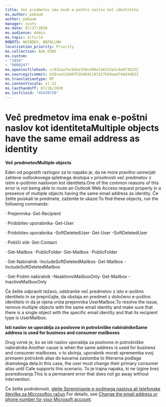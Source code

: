 ```yaml
---
title: Več predmetov ima enak e-poštni naslov kot identiteta
ms.author: pebaum
author: pebaum
manager: scotv
ms.date: 07/27/2020
ms.audience: Admin
ms.topic: article
ROBOTS: NOINDEX, NOFOLLOW
localization_priority: Priority
ms.collection: Adm_O365
ms.custom:
- "1834"
- "9000247"
ms.openlocfilehash: cc932aa7ecbd1e338c409a7a6525e2c4e673b232
ms.sourcegitcommit: b10cea11b4975354b91193327b58aa4740d34833
ms.translationtype: MT
ms.contentlocale: sl-SI
ms.lasthandoff: 07/28/2020
ms.locfileid: "45439710"
---
```

# <a name="multiple-objects-have-the-same-email-address-as-identity"></a><span data-ttu-id="83909-102">Več predmetov ima enak e-poštni naslov kot identiteta</span><span class="sxs-lookup"><span data-stu-id="83909-102">Multiple objects have the same email address as identity</span></span>

<span data-ttu-id="83909-103">**Več predmetov**</span><span class="sxs-lookup"><span data-stu-id="83909-103">**Multiple objects**</span></span>

<span data-ttu-id="83909-104">Eden od pogostih razlogov za to napako je, da ne more pravilno usmerjati zahteve outlookovega spletnega dostopa v prisotnosti več predmetov z istim e-poštnim naslovom kot identiteta.</span><span class="sxs-lookup"><span data-stu-id="83909-104">One of the common reasons of this error is not being able to route an Outlook Web Access request properly in a presence of multiple objects having the same email address as identity.</span></span> <span data-ttu-id="83909-105">Če želite poiskati te predmete, zaženite te ukaze:</span><span class="sxs-lookup"><span data-stu-id="83909-105">To find these objects, run the following commands:</span></span>

<span data-ttu-id="83909-106">· Prejemnika<email address></span><span class="sxs-lookup"><span data-stu-id="83909-106">· Get-Recipient <email address></span></span>

<span data-ttu-id="83909-107">· Pridobitev uporabnika<email address></span><span class="sxs-lookup"><span data-stu-id="83909-107">· Get-User <email address></span></span>

<span data-ttu-id="83909-108">· Pridobitev <email address> uporabnika -SoftDeletedUser</span><span class="sxs-lookup"><span data-stu-id="83909-108">· Get-User <email address> -SoftDeletedUser</span></span>

<span data-ttu-id="83909-109">· Pokliči stik<email address></span><span class="sxs-lookup"><span data-stu-id="83909-109">· Get-Contact <email address></span></span>

<span data-ttu-id="83909-110">· Get-Mailbox <email address> -PublicFolder</span><span class="sxs-lookup"><span data-stu-id="83909-110">· Get-Mailbox <email address> -PublicFolder</span></span>

<span data-ttu-id="83909-111">· Get-Nabiralnik <email address> -IncludeSoftDeletedMailbox</span><span class="sxs-lookup"><span data-stu-id="83909-111">· Get-Mailbox <email address> -IncludeSoftDeletedMailbox</span></span>

<span data-ttu-id="83909-112">· Get-Poštni <email address> nabiralnik -NeaktivnoMailboxOnly</span><span class="sxs-lookup"><span data-stu-id="83909-112">· Get-Mailbox <email address> -InactiveMailboxOnly</span></span>

<span data-ttu-id="83909-113">Če želite odpraviti težavo, odstranite več predmetov z isto e-poštno identiteto in se prepričajte, da obstaja en predmet z določeno e-poštno identiteto in da je njena vrsta prejemnika UserMailbox.</span><span class="sxs-lookup"><span data-stu-id="83909-113">To resolve the issue, remove multiple objects with the same email identity and make sure that there is a single object with the specific email identity and that its recipient type is UserMailbox.</span></span>

<span data-ttu-id="83909-114">**Isti naslov se uporablja za poslovne in potrošniške nabiralnike**</span><span class="sxs-lookup"><span data-stu-id="83909-114">**Same address is used for business and consumer mailboxes**</span></span>

<span data-ttu-id="83909-115">Drug vzrok je, ko se isti naslov uporablja za poslovne in potrošniške nabiralnike.</span><span class="sxs-lookup"><span data-stu-id="83909-115">Another cause is when the same address is used for business and consumer mailboxes.</span></span> <span data-ttu-id="83909-116">v to skrinja, uporabnik morati sprememba svoj primaren potrošnik alias do kavarna zaslomba to lliterarna podlaga dramskega dela.</span><span class="sxs-lookup"><span data-stu-id="83909-116">In this case, the user must change their primary consumer alias until Cafe supports this scenario.</span></span> <span data-ttu-id="83909-117">To je trajna napaka, ki ne izgine brez posredovanja.</span><span class="sxs-lookup"><span data-stu-id="83909-117">This is a permanent error that does not go away without intervention.</span></span>

<span data-ttu-id="83909-118">Če želite podrobnosti, [glejte Spreminjanje e-poštnega naslova ali telefonske številke za Microsoftov račun](https://support.microsoft.com/help/11545/microsoft-account-rename-your-personal-account).</span><span class="sxs-lookup"><span data-stu-id="83909-118">For details, see [Change the email address or phone number for your Microsoft account](https://support.microsoft.com/help/11545/microsoft-account-rename-your-personal-account).</span></span>